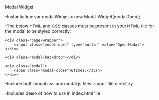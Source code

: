 Modal Widget

-Instantiation: var modalWidget = new Modal.Widget(modalOpen);

-The below HTML and CSS classes must be present in your HTML file for the modal to be styled correctly:

<body>
	
	<div class="page-wrapper">
		<input class="modal-open" type="button" value="Open Modal">
	</div>
	
	<div class="modal-backdrop"></div>
	
	<div class="modal">
		<span class="modal-close">&times;</span>
	</div>
	
</body>

-Include both modal.css and modal.js files in your file directory

-Includes demo of how to use in index.html file